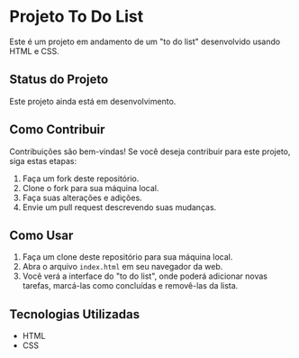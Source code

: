 # Projeto To Do List

Este é um projeto em andamento de um "to do list" desenvolvido usando HTML e CSS.

## Status do Projeto

Este projeto ainda está em desenvolvimento.

## Como Contribuir

Contribuições são bem-vindas! Se você deseja contribuir para este projeto, siga estas etapas:

1. Faça um fork deste repositório.
2. Clone o fork para sua máquina local.
3. Faça suas alterações e adições.
4. Envie um pull request descrevendo suas mudanças.

## Como Usar

1. Faça um clone deste repositório para sua máquina local.
2. Abra o arquivo `index.html` em seu navegador da web.
3. Você verá a interface do "to do list", onde poderá adicionar novas tarefas, marcá-las como concluídas e removê-las da lista.

## Tecnologias Utilizadas

- HTML
- CSS
